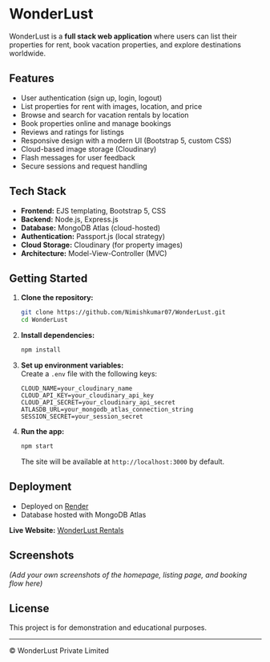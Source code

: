 # WonderLust

WonderLust is a **full stack web application** where users can list their properties for rent, book vacation properties, and explore destinations worldwide.

## Features

- User authentication (sign up, login, logout)
- List properties for rent with images, location, and price
- Browse and search for vacation rentals by location
- Book properties online and manage bookings
- Reviews and ratings for listings
- Responsive design with a modern UI (Bootstrap 5, custom CSS)
- Cloud-based image storage (Cloudinary)
- Flash messages for user feedback
- Secure sessions and request handling

## Tech Stack

- **Frontend:** EJS templating, Bootstrap 5, CSS
- **Backend:** Node.js, Express.js
- **Database:** MongoDB Atlas (cloud-hosted)
- **Authentication:** Passport.js (local strategy)
- **Cloud Storage:** Cloudinary (for property images)
- **Architecture:** Model-View-Controller (MVC)

## Getting Started

1. **Clone the repository:**
   ```bash
   git clone https://github.com/Nimishkumar07/WonderLust.git
   cd WonderLust
   ```

2. **Install dependencies:**
   ```bash
   npm install
   ```

3. **Set up environment variables:**  
   Create a `.env` file with the following keys:
   ```
   CLOUD_NAME=your_cloudinary_name
   CLOUD_API_KEY=your_cloudinary_api_key
   CLOUD_API_SECRET=your_cloudinary_api_secret
   ATLASDB_URL=your_mongodb_atlas_connection_string
   SESSION_SECRET=your_session_secret
   ```

4. **Run the app:**
   ```bash
   npm start
   ```
   The site will be available at `http://localhost:3000` by default.

## Deployment

- Deployed on [Render](https://render.com/)
- Database hosted with MongoDB Atlas

**Live Website:** [WonderLust Rentals](https://wonderlust-q5tl.onrender.com/listings)

## Screenshots

*(Add your own screenshots of the homepage, listing page, and booking flow here)*

## License

This project is for demonstration and educational purposes.

---

© WonderLust Private Limited
